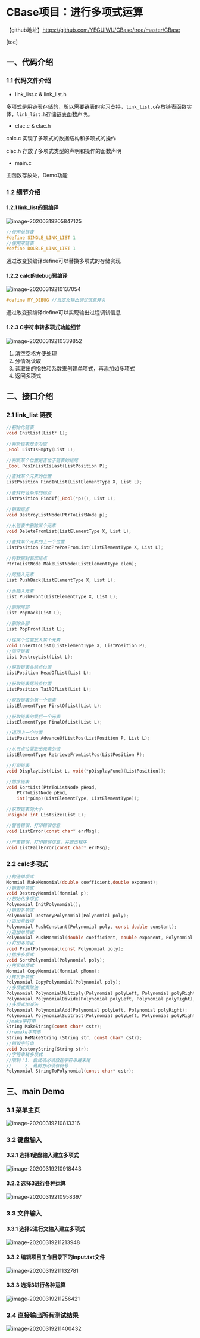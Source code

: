 # CBase项目：进行多项式运算

【github地址】https://github.com/YEGUIWU/CBase/tree/master/CBase

[toc]

## 一、代码介绍



### 1.1 代码文件介绍

* link_list.c & link_list.h

多项式是用链表存储的，所以需要链表的实习支持，`link_list.c`存放链表函数实体，`link_list.h`存储链表函数声明。

* clac.c & clac.h

calc.c 实现了多项式的数据结构和多项式的操作

clac.h 存放了多项式类型的声明和操作的函数声明

* main.c 

主函数存放处，Demo功能



### 1.2 细节介绍



#### 1.2.1 link_list的预编译

![image-20200319205847125](README.assets/image-20200319205847125.png)

~~~C
//使用单链表
#define SINGLE_LINK_LIST 1
//使用双链表
#define DOUBLE_LINK_LIST 1
~~~

通过改变预编译define可以替换多项式的存储实现



#### 1.2.2 calc的debug预编译

![image-20200319210137054](README.assets/image-20200319210137054.png)

~~~C
#define MY_DEBUG //自定义输出调试信息开关
~~~

通过改变预编译define可以实现输出过程调试信息



#### 1.2.3 C字符串转多项式功能细节

![image-20200319210339852](README.assets/image-20200319210339852.png)

1. 清空空格方便处理
2. 分情况读取
3. 读取出的指数和系数来创建单项式，再添加如多项式
4. 返回多项式



## 二、接口介绍



### 2.1 link_list 链表

~~~C
//初始化链表
void InitList(List* L);

//判断链表是否为空
_Bool ListIsEmpty(List L);

//判断某个位置是否位于链表的结尾
_Bool PosInListIsLast(ListPosition P);

//查找某个元素的位置
ListPosition FindInList(ListElementType X, List L);

//查找符合条件的结点
ListPosition FindIf(_Bool(*p)(), List L);

//销毁结点
void DestroyListNode(PtrToListNode p);

//从链表中删除某个元素
void DeleteFromList(ListElementType X, List L);

//查找某个元素的上一个位置
ListPosition FindPrePosFromList(ListElementType X, List L);

//将数据封装成结点
PtrToListNode MakeListNode(ListElementType elem);

//尾插入元素
List PushBack(ListElementType X, List L);

//头插入元素
List PushFront(ListElementType X, List L);

//删除尾部
List PopBack(List L);

//删除头部
List PopFront(List L);

//往某个位置放入某个元素
void InsertToList(ListElementType X, ListPosition P);
//清空链表
List DestroyList(List L);

//获取链表头结点位置
ListPosition HeadOfList(List L);

//获取链表尾结点位置
ListPosition TailOfList(List L);

//获取链表的第一个元素
ListElementType FirstOfList(List L);

//获取链表的最后一个元素
ListElementType FinalOfList(List L);

//返回上一个位置
ListPosition AdvanceOfListPos(ListPosition P, List L);

//从节点位置取出元素的值
ListElementType RetrieveFromListPos(ListPosition P);

//打印链表
void DisplayList(List L, void(*pDisplayFunc)(ListPosition));

//排序链表
void SortList(PtrToListNode pHead, 
	PtrToListNode pEnd, 
	int(*pCmp)(ListElementType, ListElementType));

//获取链表的大小
unsigned int ListSize(List L);

//警告错误，打印错误信息
void ListError(const char* errMsg);

//严重错误，打印错误信息，并退出程序
void ListFailError(const char* errMsg);
~~~



### 2.2 calc多项式

~~~C
//构造单项式
Monmial MakeMonomial(double coefficient,double exponent);
//销毁单项式
void DestroyMonmial(Monmial p);
//初始化多项式
Polynomial InitPolynomial();
//销毁多项式
Polynomial DestoryPolynomial(Polynomial poly);
//追加常数项
Polynomial PushConstant(Polynomial poly, const double constant);
//追加单项式
Polynomial PushMonmial(double coefficient, double exponent, Polynomial poly);
//打印多项式
void PrintPolynomial(const Polynomial poly);
//排序多项式
void SortPolynomial(Polynomial poly);
//拷贝单项式
Monmial CopyMonmial(Monmial pMonm);
//拷贝多项式
Polynomial CopyPolynomial(Polynomial poly);
//多项式乘除法
Polynomial PolynomialMultiply(Polynomial polyLeft, Polynomial polyRight);
Polynomial PolynomialDivide(Polynomial polyLeft, Polynomial polyRight);
//多项式加减法
Polynomial PolynomialAdd(Polynomial polyLeft, Polynomial polyRight);
Polynomial PolynomialSubtract(Polynomial polyLeft, Polynomial polyRight);
//make字符串
String MakeString(const char* cstr);
//remake字符串
String ReMakeString (String str, const char* cstr);
//销毁字符串
void DestoryString(String str);
//字符串转多项式
//限制：1. 尝试项必须放在字符串最末尾
//	   2. 最前方必须有符号
Polynomial StringToPolynomial(const char* cstr);
~~~



## 三、main Demo

### 3.1 菜单主页

![image-20200319210813316](README.assets/image-20200319210813316.png)

### 3.2 键盘输入



#### 3.2.1 选择1键盘输入建立多项式

![image-20200319210918443](README.assets/image-20200319210918443.png)

#### 3.2.2 选择3进行各种运算

![image-20200319210958397](README.assets/image-20200319210958397.png)



### 3.3 文件输入



#### 3.3.1 选择2进行文输入建立多项式

![image-20200319211213948](README.assets/image-20200319211213948.png)

#### 3.3.2 编辑项目工作目录下的input.txt文件

![image-20200319211132781](README.assets/image-20200319211132781.png)

#### 3.3.3 选择3进行各种运算

![image-20200319211256421](README.assets/image-20200319211256421.png)



### 3.4 直接输出所有测试结果

![image-20200319211400432](README.assets/image-20200319211400432.png)